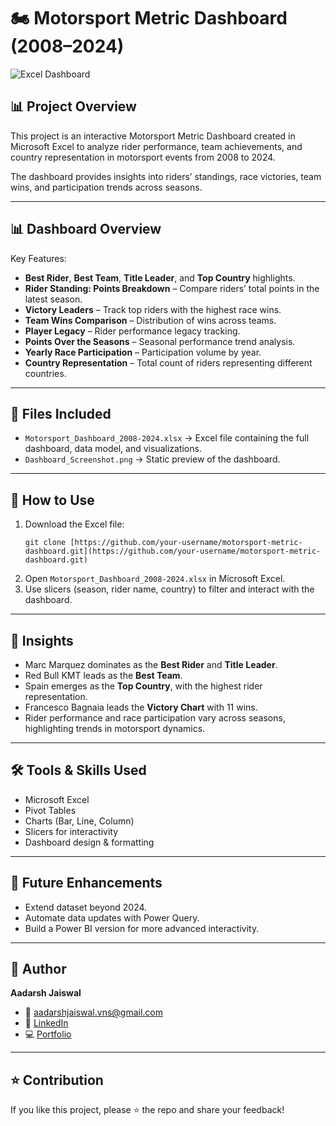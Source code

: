 # 🏍️ Motorsport Metric Dashboard (2008–2024)

![Excel Dashboard]() 

## 📊 Project Overview

This project is an interactive Motorsport Metric Dashboard created in Microsoft Excel to analyze rider performance, team achievements, and country representation in motorsport events from 2008 to 2024.

The dashboard provides insights into riders’ standings, race victories, team wins, and participation trends across seasons.

---

## 📊 Dashboard Overview

Key Features:

* **Best Rider**, **Best Team**, **Title Leader**, and **Top Country** highlights.
* **Rider Standing: Points Breakdown** – Compare riders’ total points in the latest season.
* **Victory Leaders** – Track top riders with the highest race wins.
* **Team Wins Comparison** – Distribution of wins across teams.
* **Player Legacy** – Rider performance legacy tracking.
* **Points Over the Seasons** – Seasonal performance trend analysis.
* **Yearly Race Participation** – Participation volume by year.
* **Country Representation** – Total count of riders representing different countries.

---

## 📂 Files Included

* `Motorsport_Dashboard_2008-2024.xlsx` → Excel file containing the full dashboard, data model, and visualizations.
* `Dashboard_Screenshot.png` → Static preview of the dashboard.

---

## 🚀 How to Use

1.  Download the Excel file:
    ```
    git clone [https://github.com/your-username/motorsport-metric-dashboard.git](https://github.com/your-username/motorsport-metric-dashboard.git)
    ```
2.  Open `Motorsport_Dashboard_2008-2024.xlsx` in Microsoft Excel.
3.  Use slicers (season, rider name, country) to filter and interact with the dashboard.

---

## 🔎 Insights

* Marc Marquez dominates as the **Best Rider** and **Title Leader**.
* Red Bull KMT leads as the **Best Team**.
* Spain emerges as the **Top Country**, with the highest rider representation.
* Francesco Bagnaia leads the **Victory Chart** with 11 wins.
* Rider performance and race participation vary across seasons, highlighting trends in motorsport dynamics.

---

## 🛠️ Tools & Skills Used

* Microsoft Excel
* Pivot Tables
* Charts (Bar, Line, Column)
* Slicers for interactivity
* Dashboard design & formatting

---

## 📌 Future Enhancements

* Extend dataset beyond 2024.
* Automate data updates with Power Query.
* Build a Power BI version for more advanced interactivity.

---

## 👤 Author

**Aadarsh Jaiswal**

* 📧 aadarshjaiswal.vns@gmail.com
* 🔗 [LinkedIn](https://www.linkedin.com/in/aadarsh-jaiswal/)
* 💻 [Portfolio](https://aadarshjaiswalvns.github.io/Data-Analytics-Portfolio)
---

## ⭐ Contribution

If you like this project, please ⭐ the repo and share your feedback!
